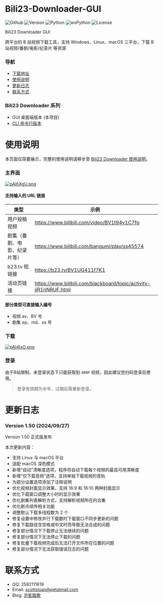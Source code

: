# Bili23-Downloader-GUI
![Github](https://img.shields.io/badge/GitHub-black?logo=github&style=flat) ![Version](https://img.shields.io/github/v/release/ScottSloan/Bili23-Downloader?style=flat) ![Python](https://img.shields.io/badge/Python-3.11.9-green?style=flat) ![wxPython](https://img.shields.io/badge/wxPython-4.2.2-green?style=flat) ![License](https://img.shields.io/badge/license-MIT-orange?style=flat)

Bili23 Downloader GUI

跨平台的 B 站视频下载工具，支持 Windows、Linux、macOS 三平台，下载 B 站视频/番剧/电影/纪录片 等资源  

### **导航**
+ [下载地址](https://github.com/ScottSloan/Bili23-Downloader/releases)
+ [使用说明](#使用说明)
+ [更新日志](#更新日志) 
+ [联系方式](#联系方式)

### **Bili23 Downloader 系列**
* GUI 桌面端版本 (本项目)
* [CLI 命令行版本](https://github.com/ScottSloan/Bili23-Downloader-CLI) 

# 使用说明
本页面仅简要展示，完整的使用说明请移步至 [Bili23 Downloader 使用说明](https://www.scott-sloan.cn/archives/12/)。

### **主界面**
[![pAlhXgU.png](https://s21.ax1x.com/2024/09/27/pAlhXgU.png)](https://imgse.com/i/pAlhXgU)

#### **支持输入的 URL 链接**
| 类型 | 示例  |
| ---- | ---- |
| 用户投稿视频 | https://www.bilibili.com/video/BV1t94y1C7fp |
| 剧集（番剧、电影、纪录片等） | https://www.bilibili.com/bangumi/play/ss45574 |
| b23.tv 短链接 | https://b23.tv/BV1UG411f7K1 |
| 活动页链接 | https://www.bilibili.com/blackboard/topic/activity-jjR1nNRUF.html |

#### **部分类型可直接输入编号**
- 视频 av、BV 号
- 剧集 ep、md、ss 号

### **下载**
[![pAl4IxO.png](https://s21.ax1x.com/2024/09/27/pAl4IxO.png)](https://imgse.com/i/pAl4IxO)

### **登录**
由于B站限制，未登录状态下只能获取到 `480P` 视频，因此建议您扫码登录后使用。

> 登录有效期为半年，过期后需重新登录。

# 更新日志
### **Version 1.50 (2024/09/27)**
Version 1.50 正式版发布

本次更新内容：
* 支持 Linux 与 macOS 平台
* 适配 macOS 深色模式
* 新增“自动”清晰度选项，程序将自动下载每个视频的最高可用清晰度
* 新增“仅下载音频”选项，支持单独下载视频的音轨
* 为部分设置选项添加了注释说明
* 优化视频封面显示效果，支持 16:9 和 16:10 两种封面显示
* 优化下载窗口调整大小时的显示效果
* 优化剧集列表解析方式，支持解析视频所在的合集
* 优化断点续传相关功能
* 调整默认下载多线程数为 2 个
* 修复设置中修改并行下载数时下载窗口不同步更新的问题
* 修复下载路径含空格或中文时而导致无法合成的问题
* 修复部分情况下下载停止无法继续的问题
* 修复部分情况下无法停止下载的问题
* 修复批量下载视频完成后无法打开文件所在位置的问题
* 修复部分情况下无法获取错误日志的问题

# 联系方式
- QQ: 2592111619
- Email: scottsloan@petalmail.com
- Blog: [沧笙踏歌](https://www.scott-sloan.cn)
